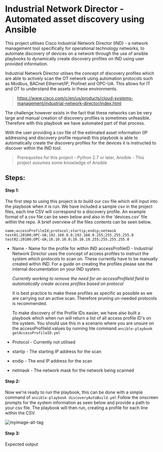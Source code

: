 # Industrial Network Director - Automated asset discovery using Ansible

This project utilises Cisco Industrial Network Director (IND) - a network management tool specifically for operational technology networks, to automate discovery of devices on a network through the use of ansible playbooks to dynamically create discovery profiles on IND using user provided information. 

Industrial Network Director utilses the concept of discovery profiles which are able to actively scan the OT network using automation protocols such as Modbus, BACnet Ethernet/IP, Profinet and OPC-UA. This allows for IT and OT to understand the assets in these environments.

> https://www.cisco.com/c/en/us/products/cloud-systems-management/industrial-network-director/index.html

The challenge however exists in the fact that these networks can be very large and manual creation of discovery profiles is sometimes unfeasible. Therefore with this playbook we have automated part of that process.

With the user providing a csv file of the estimated asset information (IP addressing and discovery profile requried) this playbook is able to automatically create the discovery profiles for the devices it is instructed to discover within the IND tool.

> Prerequsites for this project - Python 2.7 or later, Ansible - This project assumes some knowledge of Ansible

## Steps:

#### Step 1:
The first step to using this project is to build our csv file which will input into the playbook when it is run. We have included a sample csv in the project files, each line CSV will correspond to a discovery profile. An example format of a csv file can be seen below and also in the 'devices.csv' file within the repo. A brief overview of the files contents can be seen below.
    
```"name;accessProfileId;protocol;startip;endip;netmask"
name;accessProfileId;protocol;startip;endip;netmask
test01;20100;OPC-UA;192.168.0.0;192.168.0.255;255.255.255.0
test02;20100;OPC-UA;10.10.10.0;10.10.10.255;255.255.255.0
```

* Name - Name for the profile for within IND
accessProfileID - Industrial Network Director uses the concept of access profiles to instruct the system which protocols to scan on. These currently have to be manually created within IND. For a guide on creating the profiles please see the internal documentation on your IND system. 

    *Currently working to remove the need for an accessProfileId field to automatically create access profiles based on protocol*

    It is best practice to make these profiles as specific as possible as we are carrying out an active scan. Therefore pruning un-needed protocols is recommended.

    To make discovery of the Profile IDs easier, we have also built a playbook which when run will return a list of all access profile ID's on the system. You should use this in a scenario where you are unsure on the accessProfileId values by running hte command `ansible-playbook getAccessProfileID.yml` 

* Protocol - Currently not utilised
* startip - The starting IP address for the scan
* endip - The end IP address for the scan
* netmask - The network mask for the network being scanned
    
#### Step 2:
Now we're ready to run the playbook, this can be done with a simple command of `ansible-playbook discoveryAutoBuild.yml` Follow the onscreen prompts for the system information as seen below and provide a path to your csv file. The playbook will then run, creating a profile for each line within the CSV.

![myimage-alt-tag](Images/run.gif)


#### Step 3: 
Expected output




